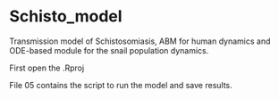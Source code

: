 # Schisto_model
Transmission model of Schistosomiasis, ABM for human dynamics and ODE-based module for the snail population dynamics.

First open the .Rproj 

File 05 contains the script to run the model and save results.
